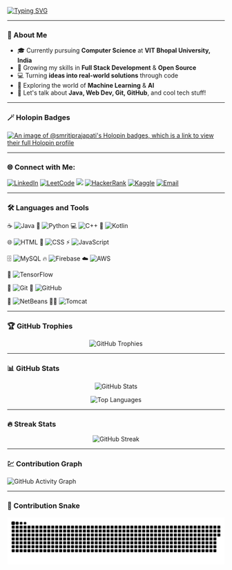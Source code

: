 <!-- Typing Animation -->
[![Typing SVG](https://readme-typing-svg.herokuapp.com?size=30&color=FF61F6&center=true&vCenter=true&width=600&lines=Hi+I+am+Smriti+👋;Full+Stack+Developer+💻;Open+Source+Contributor+🌍;AI+%26+ML+Enthusiast+🤖;Always+learning+new+things+✨)](https://git.io/typing-svg)

---

### 🚀 About Me  
- 🎓 Currently pursuing **Computer Science** at **VIT Bhopal University, India**
- 🌱 Growing my skills in **Full Stack Development** & **Open Source**  
- 💻 Turning **ideas into real-world solutions** through code  
- 🤖 Exploring the world of **Machine Learning** & **AI**  
- 💬 Let's talk about **Java, Web Dev, Git, GitHub**, and cool tech stuff!  

---

### 🪄 Holopin Badges  
[![An image of @smritiprajapati's Holopin badges, which is a link to view their full Holopin profile](https://holopin.me/smritiprajapati)](https://holopin.io/@smritiprajapati)

---

### 🌐 Connect with Me: 
<p align="left">
  <a href="https://www.linkedin.com/in/smriti-prajapati" target="_blank"><img src="https://img.icons8.com/color/48/000000/linkedin.png" alt="LinkedIn"/></a>
  <a href="https://leetcode.com/u/Smriti_Prajapati/" target="_blank"><img src="https://img.icons8.com/external-tal-revivo-shadow-tal-revivo/48/000000/external-level-up-your-coding-skills-and-quickly-land-a-job-logo-shadow-tal-revivo.png" alt="LeetCode"/></a>
  <a href="https://codeforces.com/profile/VITBLionSmriti" target="_blank"><img src="https://img.shields.io/badge/Codeforces-445F9D?style=for-the-badge&logo=codeforces&logoColor=white" /></a>
  <a href="https://www.hackerrank.com/profile/smritiprajapati1" target="_blank"><img src="https://img.icons8.com/external-tal-revivo-color-tal-revivo/48/000000/external-hackerrank-is-a-technology-company-that-focuses-on-competitive-programming-logo-color-tal-revivo.png" alt="HackerRank"/></a>
  <a href="https://www.kaggle.com/mssmritiprajapati" target="_blank"><img src="https://upload.wikimedia.org/wikipedia/commons/7/7c/Kaggle_logo.png" width="48" height="48" alt="Kaggle"/></a>
  <a href="mailto:smritiprajapati15@gmail.com"><img src="https://img.icons8.com/color/48/000000/gmail-new.png" alt="Email"/></a>
</p>

---

### 🛠️ Languages and Tools  
<p>
  <!-- Languages -->
  ☕ <img src="https://img.icons8.com/color/48/000000/java-coffee-cup-logo.png" alt="Java"/>
  🐍 <img src="https://img.icons8.com/color/48/000000/python.png" alt="Python"/>
  💻 <img src="https://img.icons8.com/color/48/000000/c-plus-plus-logo.png" alt="C++"/>
  📱 <img src="https://img.icons8.com/color/48/000000/kotlin.png" alt="Kotlin"/>
  
  <!-- Web Tech -->
  🌐 <img src="https://img.icons8.com/color/48/000000/html-5.png" alt="HTML"/>
  🎨 <img src="https://img.icons8.com/color/48/000000/css3.png" alt="CSS"/>
  ⚡ <img src="https://img.icons8.com/color/48/000000/javascript.png" alt="JavaScript"/>
  
  <!-- Databases & Backend -->
  🗄️ <img src="https://img.icons8.com/color/48/000000/mysql-logo.png" alt="MySQL"/>
  🔥 <img src="https://img.icons8.com/color/48/000000/firebase.png" alt="Firebase"/>
  ☁️ <img src="https://img.icons8.com/color/48/000000/amazon-web-services.png" alt="AWS"/>
  
  <!-- Machine Learning -->
  🤖 <img src="https://img.icons8.com/color/48/000000/tensorflow.png" alt="TensorFlow"/>
  
  <!-- Version Control -->
  🔧 <img src="https://img.icons8.com/color/48/000000/git.png" alt="Git"/>
  🐙 <img src="https://img.icons8.com/color/48/000000/github.png" alt="GitHub"/>
  
  <!-- Tools -->
  📝 <img src="https://upload.wikimedia.org/wikipedia/commons/9/98/Apache_NetBeans_Logo.svg" width="48" height="48" alt="NetBeans"/>
  🐱‍💻 <img src="https://upload.wikimedia.org/wikipedia/commons/f/fe/Apache_Tomcat_logo.svg" width="48" height="48" alt="Tomcat"/>
</p>

---

### 🏆 GitHub Trophies  
<p align="center">
  <img src="https://github-profile-trophy.vercel.app/?username=Smriti-Prajapati&theme=radical&no-frame=true&row=1&column=6" alt="GitHub Trophies" />
</p>

---

### 📊 GitHub Stats  
<p align="center">
  <img src="https://github-readme-stats.vercel.app/api?username=Smriti-Prajapati&show_icons=true&theme=radical" alt="GitHub Stats" />
</p>

<p align="center">
  <img src="https://github-readme-stats.vercel.app/api/top-langs/?username=Smriti-Prajapati&layout=compact&theme=radical" alt="Top Languages"/>
</p>

---

### 🔥 Streak Stats  
<p align="center">
  <img src="https://streak-stats.vercel.app/?user=Smriti-Prajapati&theme=radical&hide_border=true" alt="GitHub Streak"/>
</p>

---

### 💹 Contribution Graph  
![GitHub Activity Graph](https://github-readme-activity-graph.vercel.app/graph?username=Smriti-Prajapati&theme=react-dark&hide_border=true&area=true)

---

### 🐍 Contribution Snake  
![Snake animation](https://github.com/Smriti-Prajapati/Smriti-Prajapati/blob/output/github-contribution-grid-snake.svg)
